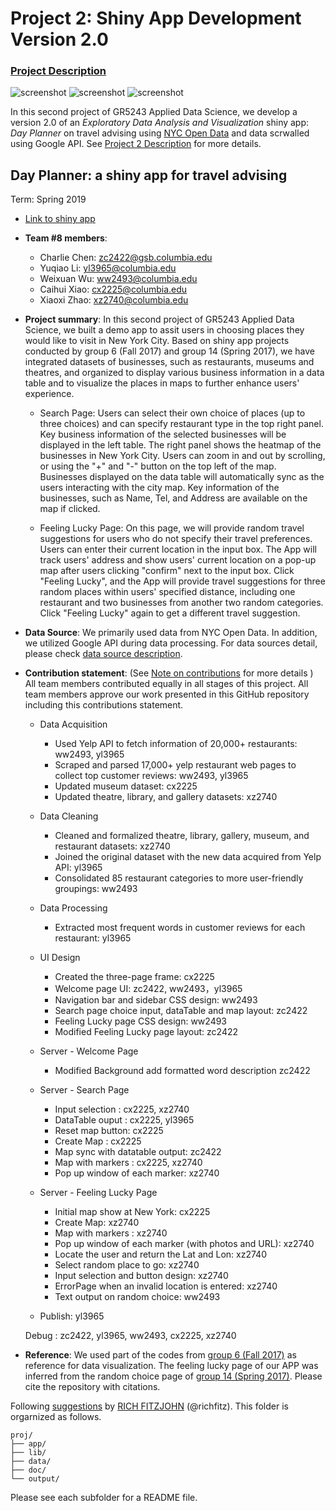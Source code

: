 # Project 2: Shiny App Development Version 2.0

### [Project Description](doc/project2_desc.md)

![screenshot](doc/welcome.png)
![screenshot](doc/Search.png)
![screenshot](doc/FeelingLucky.png)

In this second project of GR5243 Applied Data Science, we develop a version 2.0 of an *Exploratory Data Analysis and Visualization* shiny app: *Day Planner* on travel advising using [NYC Open Data](https://opendata.cityofnewyork.us/) and data scrwalled using Google API. See [Project 2 Description](doc/project2_desc.md) for more details.  

## Day Planner: a shiny app for travel advising
Term: Spring 2019

+ [Link to shiny app](https://spring19grp8proj2.shinyapps.io/dayplanner/)
+ **Team #8 members**: 
	+ Charlie Chen: zc2422@gsb.columbia.edu
	+ Yuqiao Li: yl3965@columbia.edu
	+ Weixuan Wu: ww2493@columbia.edu
	+ Caihui Xiao: cx2225@columbia.edu
	+ Xiaoxi Zhao: xz2740@columbia.edu

+ **Project summary**: In this second project of GR5243 Applied Data Science, we built a demo app to assit users in choosing places they would like to visit in New York City. Based on shiny app projects conducted by group 6 (Fall 2017) and group 14 (Spring 2017), we have integrated datasets of businesses, such as restaurants, museums and theatres, and organized to display various business information in a data table and to visualize the places in maps to further enhance users' experience.
	+ Search Page: Users can select their own choice of places (up to three choices) and can specify restaurant type in the top right panel. Key business information of the selected businesses will be displayed in the left table. The right panel shows the heatmap of the businesses in New York City. Users can zoom in and out by scrolling, or using the "+" and "-" button on the top left of the map. Businesses displayed on the data table will automatically sync as the users interacting with the city map. Key information of the businesses, such as Name, Tel, and Address are available on the map if clicked.
	
	+ Feeling Lucky Page: On this page, we will provide random travel suggestions for users who do not specify their travel preferences. Users can enter their current location in the input box. The App will track users' address and show users' current location on a pop-up map after users clicking "confirm" next to the input box. Click "Feeling Lucky", and the App will provide travel suggestions for three random places within users' specified distance, including one restaurant and two businesses from another two random categories. Click "Feeling Lucky" again to get a different travel suggestion.

+ **Data Source**: We primarily used data from NYC Open Data. In addition, we utilized Google API during data processing. For data sources detail, please check [data source description](doc/project2_desc.md).

+ **Contribution statement**: (See [Note on contributions](doc/a_note_on_contributions.md) for more details ) All team members contributed equally in all stages of this project. All team members approve our work presented in this GitHub repository including this contributions statement. 
	+ Data Acquisition
		+ Used Yelp API to fetch information of 20,000+ restaurants: ww2493, yl3965
		+ Scraped and parsed 17,000+ yelp restaurant web pages to collect top customer reviews: ww2493, yl3965
		+ Updated museum dataset: cx2225
		+ Updated theatre, library, and gallery datasets: xz2740
	+ Data Cleaning
		+ Cleaned and formalized theatre, library, gallery, museum, and restaurant datasets: xz2740
		+ Joined the original dataset with the new data acquired from Yelp API: yl3965
		+ Consolidated 85 restaurant categories to more user-friendly groupings: ww2493
	+ Data Processing
		+ Extracted most frequent words in customer reviews for each restaurant: yl3965
	+ UI Design
		+ Created the three-page frame: cx2225
		+ Welcome page UI: zc2422, ww2493，yl3965
		+ Navigation bar and sidebar CSS design: ww2493
		+ Search page choice input, dataTable and map layout: zc2422
		+ Feeling Lucky page CSS design: ww2493
		+ Modified Feeling Lucky page layout: zc2422
	+ Server - Welcome Page
		+ Modified Background add formatted word description zc2422
	+ Server - Search Page
		+ Input selection : cx2225, xz2740
		+ DataTable ouput : cx2225, yl3965
		+ Reset map button: cx2225
		+ Create Map : cx2225
		+ Map sync with datatable output: zc2422
		+ Map with markers : cx2225, xz2740
		+ Pop up window of each marker: xz2740
	+ Server - Feeling Lucky Page
		+ Initial map show at New York: cx2225
		+ Create Map: xz2740
		+ Map with markers : xz2740
		+ Pop up window of each marker (with photos and URL): xz2740
		+ Locate the user and return the Lat and Lon: xz2740
		+ Select random place to go: xz2740
		+ Input selection and button design: xz2740
		+ ErrorPage when an invalid location is entered: xz2740
		+ Text output on random choice: ww2493
		
	+ Publish: yl3965
		
	
	Debug : zc2422, yl3965, ww2493, cx2225, xz2740
	
+ **Reference**: We used part of the codes from [group 6 (Fall 2017)](https://github.com/TZstatsADS/Fall2017-project2-grp6) as reference for data visualization. The feeling lucky page of our APP was inferred from the random choice page of [group 14 (Spring 2017)](https://github.com/TZstatsADS/Spr2017-proj2-grp14). Please cite the repository with citations.

Following [suggestions](http://nicercode.github.io/blog/2013-04-05-projects/) by [RICH FITZJOHN](http://nicercode.github.io/about/#Team) (@richfitz). This folder is orgarnized as follows.

```
proj/
├── app/
├── lib/
├── data/
├── doc/
└── output/
```

Please see each subfolder for a README file.

